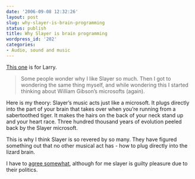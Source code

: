 ```yaml
---
date: '2006-09-08 12:32:26'
layout: post
slug: why-slayer-is-brain-programming
status: publish
title: Why Slayer is brain programming
wordpress_id: '202'
categories:
- Audio, sound and music
---
```



[This one](http://dwave.wordpress.com/2006/09/02/the-new-slayer/) is for Larry.




> Some people wonder why I like Slayer so much. Then I got to wondering the same thing myself, and while wondering this I started thinking about William Gibson’s microsofts (again).

Here is my theory: Slayer’s music acts just like a microsoft. It plugs directly into the part of your brain that takes over when you’re running from a sabertoothed tiger. It makes the hairs on the back of your neck stand up and your heart race. Three hundred thousand years of evolution peeled back by the Slayer microsoft.

This is why I think Slayer is so revered by so many. They have figured something out that no other musical act has - how to plug directly into the lizard brain.




I have to [agree somewhat](http://www.phfactor.net/wp/2006/04/30/national-day-of-slayer/), although for me slayer is guilty pleasure due to their politics.
